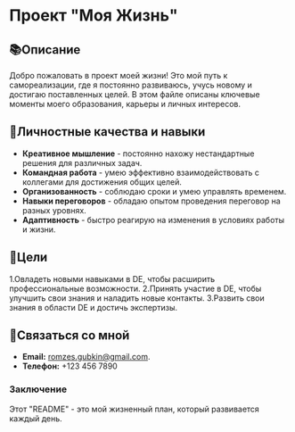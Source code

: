 # **Проект "Моя Жизнь"**

## :books:**Описание**

Добро пожаловать в проект моей жизни! Это мой путь к самореализации, где я постоянно развиваюсь, учусь новому и достигаю поставленных целей. В этом файле описаны ключевые моменты моего образования, карьеры и личных интересов.

## :seedling:**Личностные качества и навыки**

 + **Креативное мышление** - постоянно нахожу нестандартные решения для различных задач.
 + **Командная работа** - умею эффективно взаимодействовать с коллегами для достижения общих целей.
 + **Организованность** - соблюдаю сроки и умею управлять временем.
 + **Навыки переговоров** - обладаю опытом проведения переговор на разных уровнях.
 + **Адаптивность** - быстро реагирую на изменения в условиях работы и жизни.

## :dart:**Цели**

 1.Овладеть новыми навыками в DE, чтобы расширить профессиональные возможности.
 2.Принять участие в DE, чтобы улучшить свои знания и наладить новые контакты.
 3.Развить свои знания в области DE и достичь экспертизы.

## :bell:**Связаться со мной**

 + **Email:** [romzes.gubkin@gmail.com](https://mail.google.com/).
 + **Телефон:** +123 456 7890

### **Заключение**

Этот "README" - это мой жизненный план, который развивается каждый день.